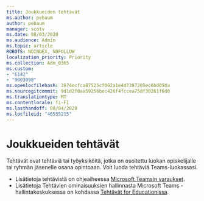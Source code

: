 ```yaml
---
title: Joukkueiden tehtävät
ms.author: pebaum
author: pebaum
manager: scotv
ms.date: 08/03/2020
ms.audience: Admin
ms.topic: article
ROBOTS: NOINDEX, NOFOLLOW
localization_priority: Priority
ms.collection: Adm_O365
ms.custom:
- "6142"
- "9003098"
ms.openlocfilehash: 3674ecfca87525cf062a1e4d7397205ec6bd050a
ms.sourcegitcommit: 9d1d2f0aa59256bec426f4fccea75df30261f6d0
ms.translationtype: MT
ms.contentlocale: fi-FI
ms.lasthandoff: 08/04/2020
ms.locfileid: "46555215"
---
```

# <a name="teams-assignments"></a>Joukkueiden tehtävät

Tehtävät ovat tehtäviä tai työyksiköitä, jotka on osoitettu luokan opiskelijalle tai ryhmän jäsenelle osana opintoaan. Voit luoda tehtäviä Teams-luokassasi.

- Lisätietoja tehtävistä on ohjeaiheessa [Microsoft Teamsin varaukset](https://support.microsoft.com/en-us/office/microsoft-teams-5aa4431a-8a3c-4aa5-87a6-b6401abea114#ID0EAABAAA=Assignments).
- Lisätietoja Tehtävien ominaisuuksien hallinnasta Microsoft Teams -hallintakeskuksessa on kohdassa [Tehtävät for Educationissa](https://docs.microsoft.com/microsoftteams/expand-teams-across-your-org/assignments-in-teams).